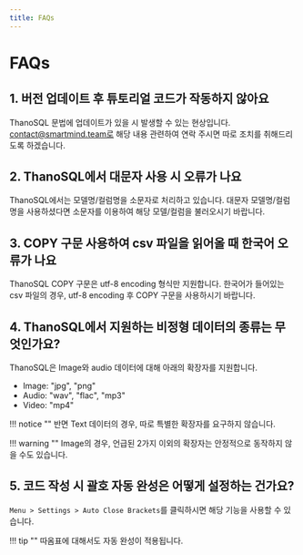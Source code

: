```yaml
---
title: FAQs
---
```

# __FAQs__

## **1. 버전 업데이트 후 튜토리얼 코드가 작동하지 않아요**
ThanoSQL 문법에 업데이트가 있을 시 발생할 수 있는 현상입니다. contact@smartmind.team로 해당 내용 관련하여 연락 주시면 따로 조치를 취해드리도록 하겠습니다.

## **2. ThanoSQL에서 대문자 사용 시 오류가 나요** 
ThanoSQL에서는 모델명/컬럼명을 소문자로 처리하고 있습니다. 대문자 모델명/컬럼명을 사용하셨다면 소문자를 이용하여 해당 모델/컬럼을 불러오시기 바랍니다.

## **3. COPY 구문 사용하여 csv 파일을 읽어올 때 한국어 오류가 나요**
ThanoSQL COPY 구문은 utf-8 encoding 형식만 지원합니다. 한국어가 들어있는 csv 파일의 경우, utf-8 encoding 후 COPY 구문을 사용하시기 바랍니다.

## **4. ThanoSQL에서 지원하는 비정형 데이터의 종류는 무엇인가요?**
ThanoSQL은  Image와 audio 데이터에 대해 아래의 확장자를 지원합니다.

- Image:  "jpg", "png"  
- Audio: "wav", "flac", "mp3"
- Video: "mp4"

!!! notice ""
    반면 Text 데이터의 경우, 따로 특별한 확장자를 요구하지 않습니다. 

!!! warning ""
    Image의 경우, 언급된 2가지 이외의 확장자는 안정적으로 동작하지 않을 수도 있습니다.

## **5. 코드 작성 시 괄호 자동 완성은 어떻게 설정하는 건가요?**
`Menu > Settings > Auto Close Brackets`를 클릭하시면 해당 기능을 사용할 수 있습니다.

!!! tip ""
    따옴표에 대해서도 자동 완성이 적용됩니다.

